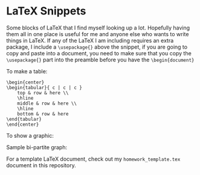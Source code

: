 # LaTeX Snippets

Some blocks of LaTeX that I find myself looking up a lot. Hopefully having them all in one place is useful for me and anyone else who wants to write things in LaTeX. If any of the LaTeX I am including requires an extra package, I include a `\usepackage{}` above the snippet, if you are going to copy and paste into a document, you need to make sure that you copy the `\usepackage{}` part into the preamble before you have the `\begin{document}`

To make a table:

```
\begin{center}
\begin{tabular}{ c | c | c }
    top & row & here \\ 
    \hline 
    middle & row & here \\
    \hline
    bottom & row & here 
\end{tabular}
\end{center}
```

To show a graphic:




Sample bi-partite graph:




For a template LaTeX document, check out my `homework_template.tex` document in this repository. 
